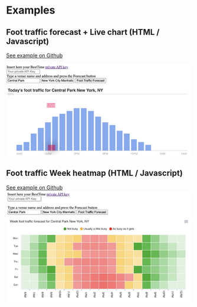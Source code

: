 # Examples

## Foot traffic forecast + Live chart (HTML / Javascript)
<a href="https://github.com/besttime-app/examples/blob/main/besttime-forecast-live-today-echarts.html">See example on Github</a>

<img src="https://raw.githubusercontent.com/besttime-app/examples/main/forecast-day.jpg">


## Foot traffic Week heatmap (HTML / Javascript)

<a href="https://github.com/besttime-app/examples/blob/main/besttime-forecast-weekheat-apex.html">See example on Github</a>
<img src="https://raw.githubusercontent.com/besttime-app/examples/main/forecast-week.jpg">